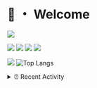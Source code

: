 # 👋 ・ Welcome
![](https://komarev.com/ghpvc/?username=Lorenzo0111)

![](https://img.shields.io/badge/Java-ED8B00?style=for-the-badge&logo=java&logoColor=white)
![](https://img.shields.io/badge/JavaScript-323330?style=for-the-badge&logo=javascript&logoColor=F7DF1E)
![](https://img.shields.io/badge/Node.js-339933?style=for-the-badge&logo=nodedotjs&logoColor=white)
![](https://img.shields.io/badge/React-20232A?style=for-the-badge&logo=react&logoColor=61DAFB)

[![](https://github-readme-stats.vercel.app/api?username=Lorenzo0111&show_icons=true&count_private=true)](https://github.com/Lorenzo0111)
![Top Langs](https://github-readme-stats.vercel.app/api/top-langs/?username=Lorenzo0111&layout=compact)

<details>
<summary>⏰ Recent Activity</summary>

<!--RECENT_ACTIVITY:start-->
1. ![comment] **Commented:** [Lorenzo0111/SpigotUpdatesBot#1](https://github.com/Lorenzo0111/SpigotUpdatesBot/pull/1#issuecomment-1030671954)
2. ![prMerged] **Pull request merged:** [Lorenzo0111/RocketPlaceholders#69](https://github.com/Lorenzo0111/RocketPlaceholders/pull/69)
3. ![prMerged] **Pull request merged:** [Lorenzo0111/DownloadTracker#40](https://github.com/Lorenzo0111/DownloadTracker/pull/40)
4. ![prMerged] **Pull request merged:** [Lorenzo0111/DownloadTracker#48](https://github.com/Lorenzo0111/DownloadTracker/pull/48)
5. ![prMerged] **Pull request merged:** [Lorenzo0111/RocketPlaceholders#68](https://github.com/Lorenzo0111/RocketPlaceholders/pull/68)
6. ![prMerged] **Pull request merged:** [Lorenzo0111/RocketPlaceholders#70](https://github.com/Lorenzo0111/RocketPlaceholders/pull/70)
7. ![prMerged] **Pull request merged:** [Lorenzo0111/RocketPlaceholders#71](https://github.com/Lorenzo0111/RocketPlaceholders/pull/71)
8. ![prMerged] **Pull request merged:** [Lorenzo0111/HangarUpdater#17](https://github.com/Lorenzo0111/HangarUpdater/pull/17)
9. ![prMerged] **Pull request merged:** [Lorenzo0111/NodeBin#61](https://github.com/Lorenzo0111/NodeBin/pull/61)
10. ![prMerged] **Pull request merged:** [Lorenzo0111/NodeBin#54](https://github.com/Lorenzo0111/NodeBin/pull/54)
<!--RECENT_ACTIVITY:end-->


<!--RECENT_ACTIVITY:last_update-->
Last Updated: Sunday, February 6th, 2022, 12:51:09 AM
<!--RECENT_ACTIVITY:last_update_end-->
</details>

[issueOpened]: https://cdn.jsdelivr.net/gh/Readme-Workflows/Readme-Icons@main/icons/octicons/IssueOpenedOld.svg
[issueClosed]: https://cdn.jsdelivr.net/gh/Readme-Workflows/Readme-Icons@main/icons/octicons/IssueClosedOld.svg

[prOpened]: https://cdn.jsdelivr.net/gh/Readme-Workflows/Readme-Icons@main/icons/octicons/PullRequestOpened.svg
[prClosed]: https://cdn.jsdelivr.net/gh/Readme-Workflows/Readme-Icons@main/icons/octicons/PullRequestClosed.svg
[prMerged]: https://cdn.jsdelivr.net/gh/Readme-Workflows/Readme-Icons@main/icons/octicons/PullRequestMerged.svg

[comment]: https://cdn.jsdelivr.net/gh/Readme-Workflows/Readme-Icons@main/icons/octicons/Comment.svg

[changesRequested]: https://cdn.jsdelivr.net/gh/Readme-Workflows/Readme-Icons@main/icons/octicons/RequestedChanges.svg
[approved]: https://cdn.jsdelivr.net/gh/Readme-Workflows/Readme-Icons@main/icons/octicons/ApprovedChanges.svg

[repoCreated]: https://cdn.jsdelivr.net/gh/Readme-Workflows/Readme-Icons@main/icons/octicons/Repository.svg
[release]: https://cdn.jsdelivr.net/gh/Readme-Workflows/Readme-Icons@main/icons/octicons/Release.svg
[star]: https://cdn.jsdelivr.net/gh/Readme-Workflows/Readme-Icons@main/icons/octicons/StarredRepository.svg
[wiki]: https://cdn.jsdelivr.net/gh/Readme-Workflows/Readme-Icons@main/icons/octicons/Wiki.svg
[fork]: https://cdn.jsdelivr.net/gh/Readme-Workflows/Readme-Icons@main/icons/octicons/ForkedRepository.svg
[people]: https://cdn.jsdelivr.net/gh/Readme-Workflows/Readme-Icons@main/icons/octicons/People.svg
